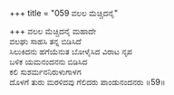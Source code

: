 +++
title = "059 ವಲಲ ಮೆಚ್ಚಿದನೈ"

+++
ವಲಲ ಮೆಚ್ಚಿದನೈ ಮಹಾದೇ  
ವಲಘು ಸಾಹಸಿ ತನ್ನ ಬಿಡಿಸಿದೆ  
ಸಿಲುಕಿದನು ಹಗೆಯೆನುತ ಬೋಳೈಸಿದ ವಿರಾಟ ನೃಪ  
ಬಳಿಕ ಯಮನಂದನನು ಬಿಡಿಸಿದ  
ಕಲಿ ಸುಶರ್ಮನನಿರುಳುಗಾಳಗ  
ದೊಳಗೆ ತುರು ಮರಳಿದವು ಗೆಲಿದರು ಪಾಂಡುನಂದನರು     ॥59॥